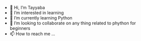 - 👋 Hi, I’m Tayyaba
- 👀 I’m interested in learning
- 🌱 I’m currently learning Python
- 💞️ I’m looking to collaborate on any thing related to phython for beginners
- 📫 How to reach me ...

<!---
tayyabaZul/tayyabaZul is a ✨ special ✨ repository because its `README.md` (this file) appears on your GitHub profile.
You can click the Preview link to take a look at your changes.
--->

